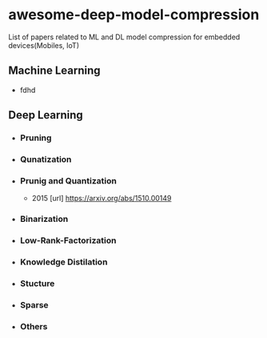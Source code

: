 # awesome-deep-model-compression
List of papers related to ML and DL model compression for embedded devices(Mobiles, IoT)

## Machine Learning
- fdhd

## Deep Learning
- ### Pruning
- ### Qunatization
- ### Prunig and Quantization
  - 2015 [url] https://arxiv.org/abs/1510.00149
- ### Binarization
- ### Low-Rank-Factorization
- ### Knowledge Distilation
- ### Stucture
- ### Sparse
- ### Others


